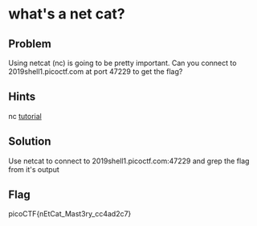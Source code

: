 # what's a net cat?

## Problem

Using netcat (nc) is going to be pretty important. Can you connect to 2019shell1.picoctf.com at port 47229 to get the flag?

## Hints

nc [tutorial](https://linux.die.net/man/1/nc)

## Solution

Use netcat to connect to 2019shell1.picoctf.com:47229 and grep the flag from it's output

## Flag

picoCTF{nEtCat\_Mast3ry\_cc4ad2c7}
